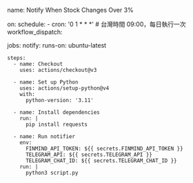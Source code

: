 name: Notify When Stock Changes Over 3%

on:
  schedule:
    - cron: '0 1 * * *'  # 台灣時間 09:00，每日執行一次
  workflow_dispatch:

jobs:
  notify:
    runs-on: ubuntu-latest

    steps:
      - name: Checkout
        uses: actions/checkout@v3

      - name: Set up Python
        uses: actions/setup-python@v4
        with:
          python-version: '3.11'

      - name: Install dependencies
        run: |
          pip install requests

      - name: Run notifier
        env:
          FINMIND_API_TOKEN: ${{ secrets.FINMIND_API_TOKEN }}
          TELEGRAM_API: ${{ secrets.TELEGRAM_API }}
          TELEGRAM_CHAT_ID: ${{ secrets.TELEGRAM_CHAT_ID }}
        run: |
          python3 script.py
